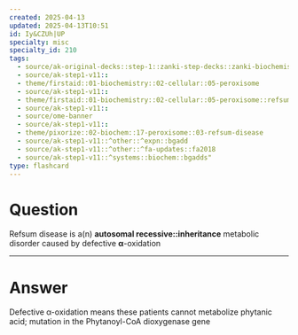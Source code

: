 ```yaml
---
created: 2025-04-13
updated: 2025-04-13T10:51
id: Iy&CZUh|UP
specialty: misc
specialty_id: 210
tags:
  - source/ak-original-decks::step-1::zanki-step-decks::zanki-biochemistry::metabolism
  - source/ak-step1-v11::
  - theme/firstaid::01-biochemistry::02-cellular::05-peroxisome
  - source/ak-step1-v11::
  - theme/firstaid::01-biochemistry::02-cellular::05-peroxisome::refsum-disease
  - source/ak-step1-v11::
  - source/ome-banner
  - source/ak-step1-v11::
  - theme/pixorize::02-biochem::17-peroxisome::03-refsum-disease
  - source/ak-step1-v11::^other::^expn::bgadd
  - source/ak-step1-v11::^other::^fa-updates::fa2018
  - source/ak-step1-v11::^systems::biochem::bgadds"
type: flashcard
---
```


# Question
Refsum disease is a(n) **autosomal recessive::inheritance** metabolic disorder caused by defective **α**-oxidation

---

# Answer
Defective α-oxidation means these patients cannot metabolize phytanic acid; mutation in the Phytanoyl-CoA dioxygenase gene